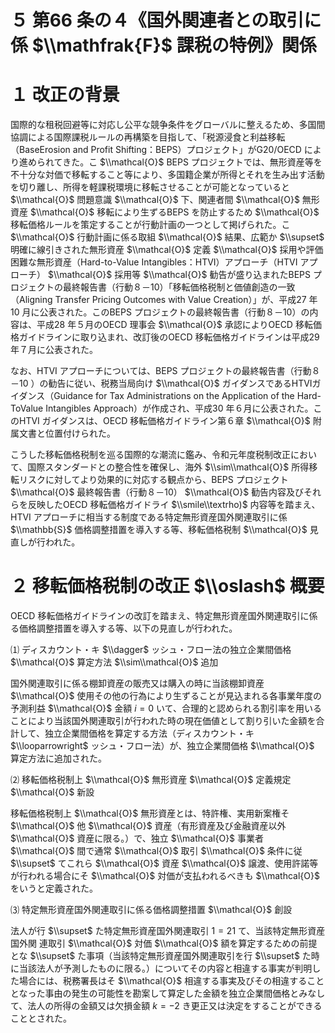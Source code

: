 # ５ 第66 条の４《国外関連者との取引に係 $\\mathfrak{F}$ 課税の特例》関係

# １ 改正の背景

国際的な租税回避等に対応し公平な競争条件をグローバルに整えるため、多国間協調による国際課税ルールの再構築を目指して、「税源浸食と利益移転（BaseErosion and Profit Shifting：BEPS）プロジェクト」がG20/OECD により進められてきた。こ $\\mathcal{O}$ BEPS プロジェクトでは、無形資産等を不十分な対価で移転すること等により、多国籍企業が所得とそれを生み出す活動を切り離し、所得を軽課税環境に移転させることが可能となっていると $\\mathcal{O}$ 問題意識 $\\mathcal{O}$ 下、関連者間 $\\mathcal{O}$ 無形資産 $\\mathcal{O}$ 移転により生ずるBEPS を防止するため $\\mathcal{O}$ 移転価格ルールを策定することが行動計画の一つとして掲げられた。こ $\\mathcal{O}$ 行動計画に係る取組 $\\mathcal{O}$ 結果、広範か $\\supset$ 明確に線引きされた無形資産 $\\mathcal{O}$ 定義 $\\mathcal{O}$ 採用や評価困難な無形資産（Hard-to-Value Intangibles：HTVI）アプローチ（HTVI アプローチ） $\\mathcal{O}$ 採用等 $\\mathcal{O}$ 勧告が盛り込まれたBEPS プロジェクトの最終報告書（行動８－10）「移転価格税制と価値創造の一致（Aligning Transfer Pricing Outcomes with Value Creation）」が、平成27 年10 月に公表された。このBEPS プロジェクトの最終報告書（行動８－10）の内容は、平成28 年５月のOECD 理事会 $\\mathcal{O}$ 承認によりOECD 移転価格ガイドラインに取り込まれ、改訂後のOECD 移転価格ガイドラインは平成29 年７月に公表された。

なお、HTVI アプローチについては、BEPS プロジェクトの最終報告書（行動８－10 ）の勧告に従い、税務当局向け $\\mathcal{O}$ ガイダンスであるHTVIガイダンス（Guidance for Tax Administrations on the Application of the Hard-ToValue Intangibles Approach）が作成され、平成30 年６月に公表された。このHTVI ガイダンスは、OECD 移転価格ガイドライン第６章 $\\mathcal{O}$ 附属文書と位置付けられた。

こうした移転価格税制を巡る国際的な潮流に鑑み、令和元年度税制改正において、国際スタンダードとの整合性を確保し、海外 $\\sim\\mathcal{O}$ 所得移転リスクに対してより効果的に対応する観点から、BEPS プロジェクト $\\mathcal{O}$ 最終報告書（行動８－10） $\\mathcal{O}$ 勧告内容及びそれらを反映したOECD 移転価格ガイドライ $\\smile\\textrho)$ 内容等を踏まえ、HTVI アプローチに相当する制度である特定無形資産国外関連取引に係 $\\mathbb{S}$ 価格調整措置を導入する等、移転価格税制 $\\mathcal{O}$ 見直しが行われた。

# ２ 移転価格税制の改正 $\\oslash$ 概要

OECD 移転価格ガイドラインの改訂を踏まえ、特定無形資産国外関連取引に係る価格調整措置を導入する等、以下の見直しが行われた。

⑴ ディスカウント・キ $\\dagger$ ッシュ・フロー法の独立企業間価格 $\\mathcal{O}$ 算定方法 $\\sim\\mathcal{O}$ 追加

国外関連取引に係る棚卸資産の販売又は購入の時に当該棚卸資産 $\\mathcal{O}$ 使用その他の行為により生ずることが見込まれる各事業年度の予測利益 $\\mathcal{O}$ 金額 $i=0$ いて、合理的と認められる割引率を用いることにより当該国外関連取引が行われた時の現在価値として割り引いた金額を合計して、独立企業間価格を算定する方法（ディスカウント・キ $\\looparrowright$ ッシュ・フロー法）が、独立企業間価格 $\\mathcal{O}$ 算定方法に追加された。

⑵ 移転価格税制上 $\\mathcal{O}$ 無形資産 $\\mathcal{O}$ 定義規定 $\\mathcal{O}$ 新設

移転価格税制上 $\\mathcal{O}$ 無形資産とは、特許権、実用新案権そ $\\mathcal{O}$ 他 $\\mathcal{O}$ 資産（有形資産及び金融資産以外 $\\mathcal{O}$ 資産に限る。）で、独立 $\\mathcal{O}$ 事業者 $\\mathcal{O}$ 間で通常 $\\mathcal{O}$ 取引 $\\mathcal{O}$ 条件に従 $\\supset$ てこれら $\\mathcal{O}$ 資産 $\\mathcal{O}$ 譲渡、使用許諾等が行われる場合にそ $\\mathcal{O}$ 対価が支払われるべきも $\\mathcal{O}$ をいうと定義された。

⑶ 特定無形資産国外関連取引に係る価格調整措置 $\\mathcal{O}$ 創設

法人が行 $\\supset$ た特定無形資産国外関連取引 $1=21$ て、当該特定無形資産国外関 連取引 $\\mathcal{O}$ 対価 $\\mathcal{O}$ 額を算定するための前提とな $\\supset$ た事項（当該特定無形資産国外関連取引を行 $\\supset$ た時に当該法人が予測したものに限る。）についてその内容と相違する事実が判明した場合には、税務署長はそ $\\mathcal{O}$ 相違する事実及びその相違することとなった事由の発生の可能性を勘案して算定した金額を独立企業間価格とみなして、法人の所得の金額又は欠損金額 $k=-2$ き更正又は決定をすることができることとされた。